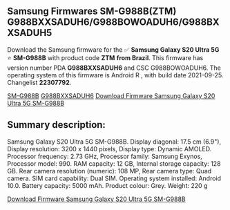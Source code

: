 <h2>Samsung Firmwares SM-G988B(ZTM) G988BXXSADUH6/G988BOWOADUH6/G988BXXSADUH5</h2>
Download the Samsung firmware for the ✅ <strong>Samsung Galaxy S20 Ultra 5G </strong> ⭐ <strong>SM-G988B</strong> with product code <strong>ZTM</strong> <strong> from Brazil</strong>. This firmware has version number PDA <strong>G988BXXSADUH6</strong> and CSC G988BOWOADUH6. The operating system of this firmware is Android R , with build date 2021-09-25. Changelist <strong>22307792</strong>.


[SM-G988B](https://samfirm.shop/samsung/model/SM-G988B)
[G988BXXSADUH6](https://samfirm.shop/samsung/pda/G988BXXSADUH6)
[Download Firmware Samsung Galaxy S20 Ultra 5G SM-G988B](https://samfirm.shop/samsung/firmware/459909)
<h2>Summary description:</h2>
<p>Samsung Galaxy S20 Ultra 5G SM-G988B. Display diagonal: 17.5 cm (6.9"), Display resolution: 3200 x 1440 pixels, Display type: Dynamic AMOLED. Processor frequency: 2.73 GHz, Processor family: Samsung Exynos, Processor model: 990. RAM capacity: 12 GB, Internal storage capacity: 128 GB. Rear camera resolution (numeric): 108 MP, Rear camera type: Quad camera. SIM card capability: Dual SIM. Operating system installed: Android 10.0. Battery capacity: 5000 mAh. Product colour: Grey. Weight: 220 g</p>


[Download Firmware Samsung Galaxy S20 Ultra 5G SM-G988B](https://samfirm.shop/samsung/firmware/459909)
